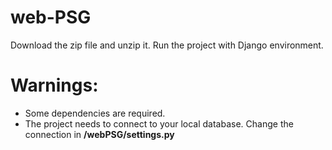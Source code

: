 # web-PSG
Download the zip file and unzip it. Run the project with Django environment.

# Warnings:
* Some dependencies are required.
* The project needs to connect to your local database. Change the connection in **/webPSG/settings.py**
